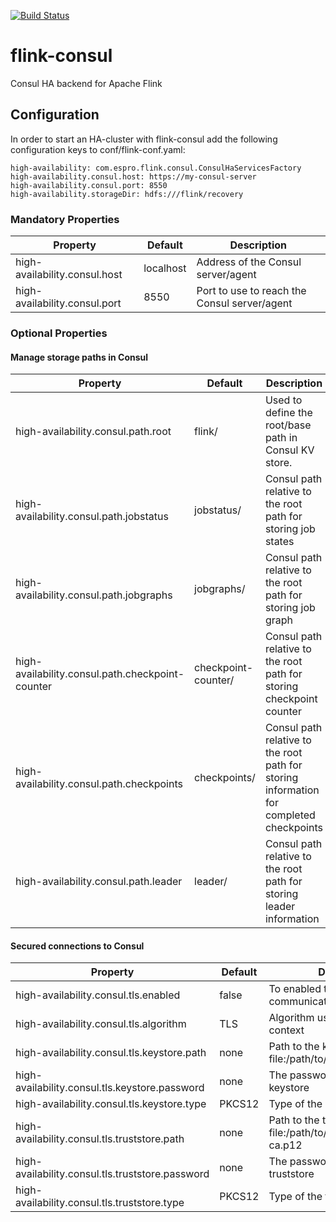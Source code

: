 [![Build Status](https://travis-ci.org/kbialek/flink-consul.svg?branch=master)](https://travis-ci.org/kbialek/flink-consul)

# flink-consul

Consul HA backend for Apache Flink

## Configuration

In order to start an HA-cluster with flink-consul add the following configuration keys to conf/flink-conf.yaml:

    high-availability: com.espro.flink.consul.ConsulHaServicesFactory
    high-availability.consul.host: https://my-consul-server
    high-availability.consul.port: 8550
    high-availability.storageDir: hdfs:///flink/recovery

### Mandatory Properties

| Property                      | Default          | Description                                  |
| ----------------------------- | ---------------- | -------------------------------------------- |
| high-availability.consul.host | localhost        | Address of the Consul server/agent           |
| high-availability.consul.port | 8550             | Port to use to reach the Consul server/agent |

### Optional Properties

#### Manage storage paths in Consul

| Property                                         | Default             | Description                                           |
| ------------------------------------------------ | ------------------- | ----------------------------------------------------- |
| high-availability.consul.path.root               | flink/              | Used to define the root/base path in Consul KV store. |
| high-availability.consul.path.jobstatus          | jobstatus/          | Consul path relative to the root path for storing job states |
| high-availability.consul.path.jobgraphs          | jobgraphs/          | Consul path relative to the root path for storing job graph |
| high-availability.consul.path.checkpoint-counter | checkpoint-counter/ | Consul path relative to the root path for storing checkpoint counter |
| high-availability.consul.path.checkpoints        | checkpoints/        | Consul path relative to the root path for storing information for completed checkpoints |
| high-availability.consul.path.leader             | leader/             | Consul path relative to the root path for storing leader information |

#### Secured connections to Consul

| Property                                         | Default          | Description     |
| ------------------------------------------------ | ---------------- | ----------------|
| high-availability.consul.tls.enabled             | false            | To enabled tls secured http communication |
| high-availability.consul.tls.algorithm           | TLS              | Algorithm used for creating ssl context |
| high-availability.consul.tls.keystore.path       | none             | Path to the keystore file, e.g. file:/path/to/keystore/consul.p12
| high-availability.consul.tls.keystore.password   | none             | The password to use to read the keystore
| high-availability.consul.tls.keystore.type       | PKCS12           | Type of the keystore
| high-availability.consul.tls.truststore.path     | none             | Path to the truststore file, e.g. file:/path/to/truststore/consul-ca.p12
| high-availability.consul.tls.truststore.password | none             | The password to use to read the truststore
| high-availability.consul.tls.truststore.type     | PKCS12           | Type of the truststore